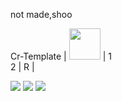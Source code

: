 not made,shoo

Cr-Template
| <a href="-"><img src="-" width="50px" /><a/> | 1<br />2 | R |

 <a href="GITHUB"><img src="https://img.shields.io/badge/GitHub-100000?style=for-the-badge&logo=github&logoColor=white"/><a/>
 <a href="TWITTER"><img src="https://img.shields.io/badge/Twitter-1DA1F2?style=for-the-badge&logo=twitter&logoColor=white"/><a/>
 <a href="TELEGRAM"><img src="https://img.shields.io/badge/Telegram-2CA5E0?style=for-the-badge&logo=telegram&logoColor=white"/><a/>
